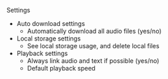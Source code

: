 Settings

- Auto download settings
  - Automatically download all audio files (yes/no)
- Local storage settings
  - See local storage usage, and delete local files
- Playback settings
  - Always link audio and text if possible (yes/no)
  - Default playback speed
